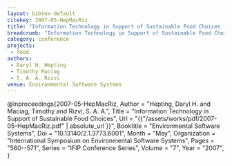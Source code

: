 ```yaml
---
layout: bibtex-default
citekey: 2007-05-HepMacRiz
title: "Information Technology in Support of Sustainable Food Choices (2007)"
breadcrumb: "Information Technology in Support of Sustainable Food Choices (2007)"
category: conference
projects:
 - food
authors:
 - Daryl H. Hepting
 - Timothy Maciag
 - S. A. A. Rizvi
venue: Environmental Software Systems
---
```

@inproceedings{2007-05-HepMacRiz,
	Author =  "Hepting, Daryl H. and Maciag, Timothy and Rizvi, S. A. A.",
	Title =  "Information Technology in Support of Sustainable Food Choices",
	Url = \"{{"/assets/works/pdf/2007-05-HepMacRiz.pdf" | absolute_url }}\",
	Booktitle =  "Environmental Software Systems",
	Doi =  "10.13140/2.1.3773.6001",
	Month =  "May",
	Organization =  "International Symposium on Environmental Software Systems",
	Pages =  "560--571",
	Series =  "IFIP Conference Series",
	Volume =  "7",
	Year =  "2007",
}
